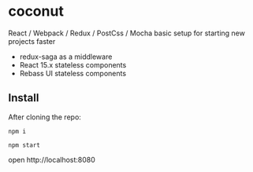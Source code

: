 # coconut
React / Webpack / Redux / PostCss / Mocha basic setup for starting new projects faster 

* redux-saga as a middleware
* React 15.x stateless components
* Rebass UI stateless components

## Install

After cloning the repo:

```npm i```

```npm start```

open http://localhost:8080
